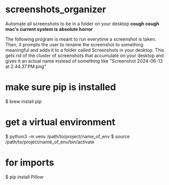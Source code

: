 # screenshots_organizer

Automate all screenshots to be in a folder on your desktop **cough cough mac's current system is absolute horror**

The following program is meant to run everytime a screenshot is taken. Then, it prompts the user to rename the screenshot to something meaningful and adds it to a folder called Screenshots in your desktop. This gets rid of the cluster of screenshots that accumulate on your desktop and gives it an actual name instead of something like "Screenshot 2024-06-13 at 2.44.37 PM.png"

# make sure pip is installed

$ brew install pip

# get a virtual environment

$ python3 -m venv /path/to/project/name_of_env
$ source /path/to/project/name_of_env/bin/activate

# for imports

$ pip install Pillow
